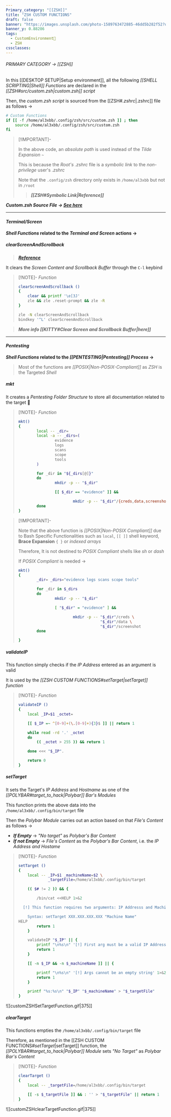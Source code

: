 ```yaml
---
Primary_category: "[[ZSH]]"
title: "ZSH CUSTOM FUNCTIONS"
draft: false
banner: "https://images.unsplash.com/photo-1589763472885-46dd5b282f52?q=80&w=1748&auto=format&fit=crop&ixlib=rb-4.0.3&ixid=M3wxMjA3fDB8MHxwaG90by1wYWdlfHx8fGVufDB8fHx8fA%3D%3D"
banner_y: 0.88286
tags:
  - CustomEnvironment🦜
  - ZSH
cssclasses:
---
```


###### PRIMARY CATEGORY → [[ZSH]]

In this [[DESKTOP SETUP|Setup environment]], all the following _[[SHELL SCRIPTING|Shell]] Functions_ are declared in the _[[ZSH#*src/custom.zsh*|custom.zsh]] script_

Then, the _custom.zsh script_ is sourced from the [[ZSH#*.zshrc*|.zshrc]] file as follows →

```bash title="~/.zshrc"
# Custom Functions
if [[ -f /home/al3xbb/.config/zsh/src/custom.zsh ]] ; then
    source /home/al3xbb/.config/zsh/src/custom.zsh
fi
```

> [!IMPORTANT]-
>
>
> In the above code, an _absolute path_ is used instead of the _Tilde Expansion_ `~`
>
> This is because the _Root's .zshrc_ file is a _symbolic link_ to the _non-privilege_ user's _.zshrc_
>
> Note that the `.config/zsh` directory only exists in `/home/al3xbb` but not in `/root`
>
> > ***[[ZSH#Symbolic Link|Reference]]***
>

***Custom.zsh Source File → [See here](https://github.com/4l3xBB/Env-Setup/blob/main/zsh/src/custom.zsh)***

---

#### *Terminal/Screen*

***Shell Functions* related to the *Terminal and Screen* actions →**

##### *clearScreenAndScrollback*

> ***[Reference](https://unix.stackexchange.com/questions/517025/zsh-clear-scrollback-buffer#answer-531178)***

It clears the _Screen Content and Scrollback Buffer_ through the `C-l` keybind

> [!NOTE]- *Function*
>
> ```bash
> clearScreenAndScrollback ()
> {
>     clear && printf '\e[3J'
>     zle && zle .reset-prompt && zle -R
> }
> ```
>
> ```bash
> zle -N clearScreenAndScrollback
> bindkey '^L' clearScreenAndScrollback
> ```
>

> ***More info [[KITTY#Clear Screen and Scrollback Buffer|here]]***

---

#### *Pentesting*

**_Shell Functions_ related to the _[[PENTESTING|Pentesting]] Process_ →**

> Most of the functions are _[[POSIX|Non-POSIX-Compliant]]_ as _ZSH_ is the Targeted _Shell_

##### *mkt*

It creates a _Pentesting Folder Structure_ to store all documentation related to the target 🎯

> [!NOTE]- *Function*
>
> ```bash
 > mkt()
> {
>         local -- _dir=
>         local -a -- _dirs=(
>                 evidence
>                 logs
>                 scans
>                 scope
>                 tools
>         )
>
>         for _dir in "${_dirs[@]}"
>         do
>                 mkdir -p -- "$_dir"
>
>                 [[ $_dir == "evidence" ]] &&
>
>                         mkdir -p -- "$_dir"/{creds,data,screenshots}
>         done
> }
> ```
>


> [!IMPORTANT]-
>
> Note that the above function is _[[POSIX|Non-POSIX Compliant]]_ due to Bash Specific Functionalities such as `local`, `[[ ]]` shell keyword, **Brace Expansion** `{ }` or _indexed arrays_
>
> Therefore, It is not destined to _POSIX Compliant_ shells like _sh_ or _dash_
>
> If _POSIX Compliant_ is needed →
> ```bash
> mkt()
> {
>         _dir= _dirs="evidence logs scans scope tools"
>
>         for _dir in $_dirs
>         do
>                 mkdir -p -- "$_dir"
>
>                 [ "$_dir" = "evidence" ] &&
>
>                         mkdir -p -- "$_dir"/creds \
>                                     "$_dir"/data \
>                                     "$_dir"/screenshot
>         done
>
> }
> ```
> 

##### *validateIP*

This function simply checks if the _IP Address_ entered as an argument is valid

It is used by the _[[ZSH CUSTOM FUNCTIONS#setTarget|setTarget]] function_

> [!NOTE]- *Function*
>
> ```bash
> validateIP ()
> {
>     local _IP=$1 _octet=
>
>     [[ $_IP =~ ^[0-9]+(\.[0-9]+){3}$ ]] || return 1
>
>     while read -rd '.' _octet
>     do
>         (( _octet > 255 )) && return 1
>
>     done <<< "$_IP".
>
>     return 0
> }
> ```
> 

##### *setTarget*

It sets the Target's _IP Address_ and _Hostname_ as one of the _[[POLYBAR#target_to_hack|Polybar]] Bar's Modules_

This function prints the above data into the `/home/al3xbb/.config/bin/target` file

Then the _Polybar Module_ carries out an action based on that _File's Content_ as follows →

- ***If Empty*** → *"No target"* as _Polybar's Bar Content_
- ***If not Empty*** →  _File's Content_ as the _Polybar's Bar Content_, i.e. the _IP Address and Hostame_

> [!NOTE]- *Function*
>
> ```bash
> setTarget ()
> {
>     local -- _IP=$1 _machineName=$2 \
>              _targetFile=/home/al3xbb/.config/bin/target
>
>     (( $# != 2 )) && {
>
>         /bin/cat <<HELP 1>&2
>
>   [!] This function requires two arguments: IP Addresss and Machine Name
>
>     Syntax: setTarget XXX.XXX.XXX.XXX "Machine Name"
> HELP
>         return 1
>     }
>
>     validateIP "$_IP" || {
>         printf "\n%s\n" '[!] First arg must be a valid IP Address' 1>&2
>         return 1
>     }
>
>     [[ -n $_IP && -n $_machineName ]] || {
>
>         printf "\n%s\n" '[!] Args cannot be an empty string' 1>&2
>         return 1
>     }
>
>     printf "%s:%s\n" "$_IP" "$_machineName" > "$_targetFile"
> }
> ```
>

![[customZSHSetTargetFunction.gif|375]]

##### *clearTarget*

This functions empties the `/home/al3xbb/.config/bin/target` file

Therefore, as mentioned in the [[ZSH CUSTOM FUNCTIONS#*setTarget*|setTarget]] function, the *[[POLYBAR#target_to_hack|Polybar]] Module* sets *"No Target"* as _Polybar Bar's Content_

> [!NOTE]- *Function*
>
> ```bash
> clearTarget ()
> {
>     local -- _targetFile=/home/al3xbb/.config/bin/target
>
>     [[ -s $_targetFile ]] && : '' > "$_targetFile" || return 1
> }
> ```
>

![[customZSHclearTargetFunction.gif|375]]